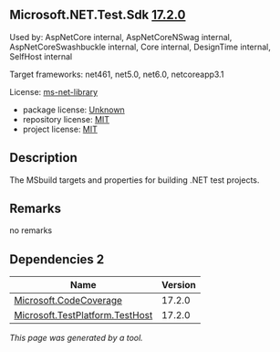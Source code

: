 Microsoft.NET.Test.Sdk [17.2.0](https://www.nuget.org/packages/Microsoft.NET.Test.Sdk/17.2.0)
--------------------

Used by: AspNetCore internal, AspNetCoreNSwag internal, AspNetCoreSwashbuckle internal, Core internal, DesignTime internal, SelfHost internal

Target frameworks: net461, net5.0, net6.0, netcoreapp3.1

License: [ms-net-library](../../../../licenses/ms-net-library) 

- package license: [Unknown]() 
- repository license: [MIT](https://github.com/microsoft/vstest) 
- project license: [MIT](https://github.com/microsoft/vstest/) 

Description
-----------
The MSbuild targets and properties for building .NET test projects.

Remarks
-----------
no remarks


Dependencies 2
-----------

|Name|Version|
|----------|:----|
|[Microsoft.CodeCoverage](../../../../packages/nuget.org/microsoft.codecoverage/17.2.0)|17.2.0|
|[Microsoft.TestPlatform.TestHost](../../../../packages/nuget.org/microsoft.testplatform.testhost/17.2.0)|17.2.0|

*This page was generated by a tool.*
